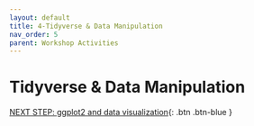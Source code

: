 ```yaml
---
layout: default
title: 4-Tidyverse & Data Manipulation
nav_order: 5
parent: Workshop Activities
---
```

# Tidyverse & Data Manipulation

[NEXT STEP: ggplot2 and data visualization](ggplot2-data.html){: .btn .btn-blue }
